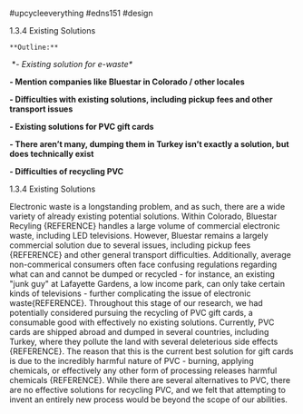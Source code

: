 #upcycleeverything  #edns151 #design 

1.3.4 Existing Solutions   

	**Outline:**

 **- Existing solution for e-waste\**

**- Mention companies like Bluestar in Colorado / other locales**

**- Difficulties with existing solutions, including pickup fees and other transport issues**

**- Existing solutions for PVC gift cards**

**- There aren’t many, dumping them in Turkey isn’t exactly a solution, but does technically exist**

**- Difficulties of recycling PVC**

1.3.4 Existing Solutions

 Electronic waste is a longstanding problem, and as such, there are a wide variety of already existing potential solutions. Within Colorado, Bluestar Recyling {REFERENCE} handles a large volume of commercial electronic waste, including LED televisions. However, Bluestar remains a largely commercial solution due to several issues, including pickup fees {REFERENCE} and other general transport difficulties. Additionally, average non-commerical consumers often face confusing regulations regarding what can and cannot be dumped or recycled - for instance, an existing "junk guy" at Lafayette Gardens, a low income park, can only take certain kinds of televisions - further complicating the issue of electronic waste{REFERENCE}. Throughout this stage of our research, we had potentially considered pursuing the recycling of PVC gift cards, a consumable good with effectively no existing solutions. Currently, PVC cards are shipped abroad and dumped in several countries, including Turkey, where they pollute the land with several deleterious side effects {REFERENCE}. The reason that this is the current best solution for gift cards is due to the incredibly harmful nature of PVC - burning, applying chemicals, or effectively any other form of processing releases harmful chemicals {REFERENCE}. While there are several alternatives to PVC, there are no effective solutions for recycling PVC, and we felt that attempting to invent an entirely new process would be beyond the scope of our abilities. 